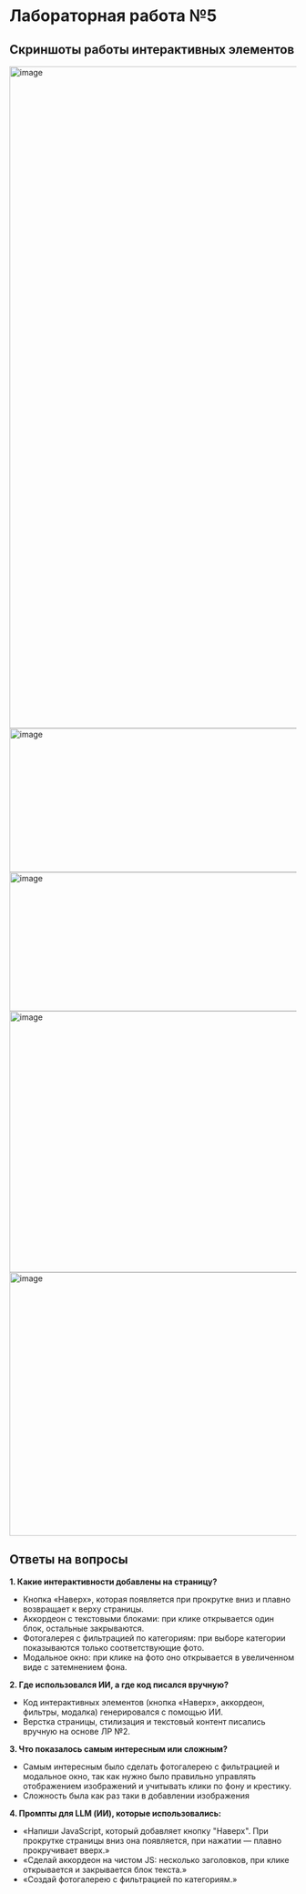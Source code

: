 # Лабораторная работа №5

## Скриншоты работы интерактивных элементов
<img width="2151" height="1163" alt="image" src="https://github.com/user-attachments/assets/382f10c4-5710-4c70-a435-a6301f73995f" />

<img width="943" height="253" alt="image" src="https://github.com/user-attachments/assets/1d41a8f2-7361-4b91-9733-56464364685b" />

<img width="915" height="244" alt="image" src="https://github.com/user-attachments/assets/88a36c78-9100-4852-8ca4-c11b4d5e61bd" />

<img width="918" height="459" alt="image" src="https://github.com/user-attachments/assets/334a1d57-9442-41c2-a1e4-aab0d9b95036" />

<img width="932" height="463" alt="image" src="https://github.com/user-attachments/assets/a6bde470-a5f6-41eb-a9fe-382a1b0fae86" />


## Ответы на вопросы

**1. Какие интерактивности добавлены на страницу?**  
- Кнопка «Наверх», которая появляется при прокрутке вниз и плавно возвращает к верху страницы.  
- Аккордеон с текстовыми блоками: при клике открывается один блок, остальные закрываются.  
- Фотогалерея с фильтрацией по категориям: при выборе категории показываются только соответствующие фото.  
- Модальное окно: при клике на фото оно открывается в увеличенном виде с затемнением фона.

**2. Где использовался ИИ, а где код писался вручную?**  
- Код интерактивных элементов (кнопка «Наверх», аккордеон, фильтры, модалка) генерировался с помощью ИИ.  
- Верстка страницы, стилизация и текстовый контент писались вручную на основе ЛР №2.

**3. Что показалось самым интересным или сложным?**  
- Самым интересным было сделать фотогалерею с фильтрацией и модальное окно, так как нужно было правильно управлять отображением изображений и учитывать клики по фону и крестику.  
- Сложность была как раз таки в добавлении изображения

**4. Промпты для LLM (ИИ), которые использовались:**  
- «Напиши JavaScript, который добавляет кнопку "Наверх". При прокрутке страницы вниз она появляется, при нажатии — плавно прокручивает вверх.»  
- «Сделай аккордеон на чистом JS: несколько заголовков, при клике открывается и закрывается блок текста.»  
- «Создай фотогалерею с фильтрацией по категориям.» 

